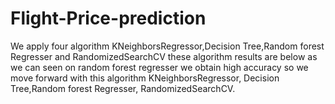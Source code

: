 # Flight-Price-prediction
We apply four algorithm KNeighborsRegressor,Decision Tree,Random forest Regresser and RandomizedSearchCV these algorithm results are below as we can seen on random forest regresser we obtain high accuracy so we move forward with this algorithm  KNeighborsRegressor, Decision Tree,Random forest Regresser, RandomizedSearchCV.
